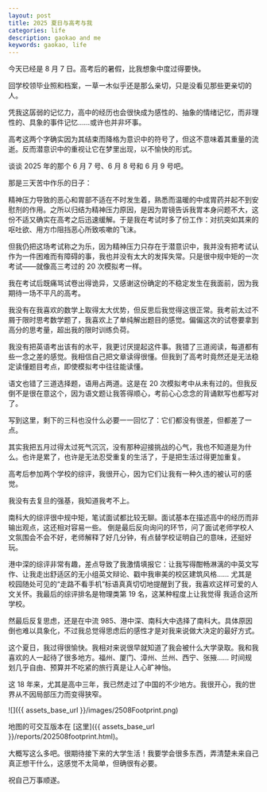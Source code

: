 ```yaml
---
layout: post
title: 2025 夏日与高考与我
categories: life
description: gaokao and me
keywords: gaokao, life
---
```


今天已经是 8 月 7 日。高考后的暑假，比我想象中度过得要快。

回学校领毕业照和档案，一草一木似乎还是那么亲切，只是没看见那些更亲切的人。

凭我这孱弱的记忆力，高中的经历也会很快成为感性的、抽象的情绪记忆，而非理性的、具象的事件记忆……或许也并非坏事。

高考这两个字确实因为其结束而降格为意识中的符号了，但这不意味着其重量的流逝。反而潜意识中的重视让它在梦里出现，以不愉快的形式。

谈谈 2025 年的那个 6 月 7 号、6 月 8 号和 6 月 9 号吧。

那是三天苦中作乐的日子：

精神压力导致的恶心和胃部不适在不时发生着，熟悉而温暖的中成胃药并起不到安慰剂的作用。之所以归结为精神压力原因，是因为胃镜告诉我胃本身问题不大，这份不适又确实在高考之后迅速缓解。于是我在考试时多了份工作：对抗突如其来的呕吐欲、用方巾阻挡恶心所致咳嗽的飞沫。

但我仍把这场考试称之为乐，因为精神压力只存在于潜意识中，我并没有把考试认作为一件困难而有障碍的事，我也并没有太大的发挥失常。只是很中规中矩的一次考试——就像高三考过的 20 次模拟考一样。

我在考试后既痛骂试卷出得诡异，又感谢这份确定的不稳定发生在我面前，因为我期待一场不平凡的高考。

我没有在我喜欢的数学上取得太大优势，但反思后我觉得这很正常。我考前太过不屑于限时思考数学题了，我喜欢上了单纯解出题目的感觉。偏偏这次的试卷要拿到高分的思考量，超出我的限时训练负荷。

我没有把英语考出该有的水平，我更讨厌提起这件事。我错了三道阅读，每道都有些一念之差的感觉。我相信自己把文章读得很懂。但我到了高考时竟然还是无法稳定读懂题目考点，即使模拟考中往往能读懂。

语文也错了三道选择题，语用占两道。这是在 20 次模拟考中从未有过的。但我反倒不是很在意这个，因为语文题让我答得顺心，考前心心念念的背诵默写也都写对了。

写到这里，剩下的三科也没什么必要一一回忆了：它们都没有很差，但都差了一点。

其实我把五月过得太过死气沉沉，没有那种迎接挑战的心气，我也不知道是为什么。也许是累了，也许是无法忍受重复的生活了，于是把生活过得更加重复。

高考后参加两个学校的综评，我很开心，因为它们让我有一种久违的被认可的感觉。

我没有去复旦的强基，我知道我考不上。

南科大的综评很中规中矩，笔试面试都比较无聊。面试基本在描述高中的经历而非输出观点，这还相对容易一些。
倒是最后反向询问的环节，问了面试老师学校人文氛围会不会不好，老师解释了好几分钟，有点替学校证明自己的意味，还挺好玩。

港中深的综评非常有趣，差点导致了我激情填报它：让我写得酣畅淋漓的中英文写作、让我走出舒适区的无小组英文辩论、戳中我审美的校区建筑风格……
尤其是校园随处可见的“走路不看手机”标语真真切切地提醒到了我，我喜欢这样可爱的人文关怀。我最后的综评排名是物理类第 19 名，这某种程度上让我觉得
我适合这所学校。

然最后反复思虑，还是在中流 985、港中深、南科大中选择了南科大。具体原因倒也难以具象化，不过我总觉得思虑后的感性才是对我来说做大决定的最好方式。

这个夏日，我过得很愉快。我相对来说很早就知道了我会被什么大学录取。我和我喜欢的人一起待了很多地方。福州、厦门、漳州、兰州、西宁、张掖……
时间规划几乎自由、预算并不吃紧的旅行真是让人心旷神怡。

这 18 年来，尤其是高中三年，我已然走过了中国的不少地方。我很开心，我的世界从不因局部压力而变得狭窄。

![]({{ assets_base_url }}/images/2508Footprint.png)

地图的可交互版本在 [这里]({{ assets_base_url }}/reports/202508footprint.html)。

大概写这么多吧。很期待接下来的大学生活！我要学会很多东西，弄清楚未来自己真正想干什么，这感觉不太简单，但确很有必要。

祝自己万事顺遂。